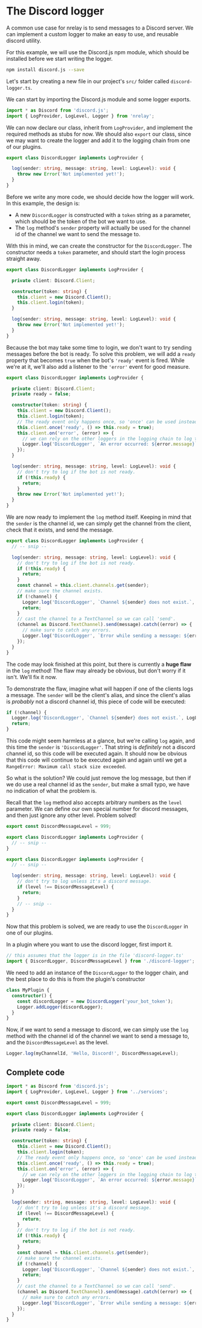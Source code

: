 # The Discord logger

A common use case for nrelay is to send messages to a Discord server. We can implement a custom logger to make an easy to use, and reusable discord utility.

For this example, we will use the Discord.js npm module, which should be installed before we start writing the logger.

```bash
npm install discord.js --save
```

Let's start by creating a new file in our project's `src/` folder called `discord-logger.ts`.

We can start by importing the Discord.js module and some logger exports.

```ts
import * as Discord from 'discord.js';
import { LogProvider, LogLevel, Logger } from 'nrelay';
```

We can now declare our class, inherit from `LogProvider`, and implement the required methods as stubs for now. We should also `export` our class, since we may want to create the logger and add it to the logging chain from one of our plugins.

```ts
export class DiscordLogger implements LogProvider {

  log(sender: string, message: string, level: LogLevel): void {
    throw new Error('Not implemented yet!');
  }
}

```

Before we write any more code, we should decide how the logger will work. In this example, the design is:

+ A new `DiscordLogger` is constructed with a `token` string as a parameter, which should be the token of the bot we want to use.
+ The `log` method's `sender` property will actually be used for the channel id of the channel we want to send the message to.

With this in mind, we can create the constructor for the `DiscordLogger`. The constructor needs a `token` parameter, and should start the login process straight away.

```ts
export class DiscordLogger implements LogProvider {

  private client: Discord.Client;

  constructor(token: string) {
    this.client = new Discord.Client();
    this.client.login(token);
  }

  log(sender: string, message: string, level: LogLevel): void {
    throw new Error('Not implemented yet!');
  }
}
```

Because the bot may take some time to login, we don't want to try sending messages before the bot is ready. To solve this problem, we will add a `ready` property that becomes `true` when the bot's `'ready'` event is fired. While we're at it, we'll also add a listener to the `'error'` event for good measure.

```ts
export class DiscordLogger implements LogProvider {

  private client: Discord.Client;
  private ready = false;

  constructor(token: string) {
    this.client = new Discord.Client();
    this.client.login(token);
    // The ready event only happens once, so 'once' can be used instead of 'on'.
    this.client.once('ready', () => this.ready = true);
    this.client.on('error', (error) => {
      // we can rely on the other loggers in the logging chain to log this error.
      Logger.log('DiscordLogger', `An error occurred: ${error.message}`, LogLevel.Error);
    });
  }

  log(sender: string, message: string, level: LogLevel): void {
    // don't try to log if the bot is not ready.
    if (!this.ready) {
      return;
    }
    throw new Error('Not implemented yet!');
  }
}
```

We are now ready to implement the `log` method itself. Keeping in mind that the `sender` is the channel id, we can simply get the channel from the client, check that it exists, and send the message.

```ts
export class DiscordLogger implements LogProvider {
  // -- snip --

  log(sender: string, message: string, level: LogLevel): void {
    // don't try to log if the bot is not ready.
    if (!this.ready) {
      return;
    }
    const channel = this.client.channels.get(sender);
    // make sure the channel exists.
    if (!channel) {
      Logger.log('DiscordLogger', `Channel ${sender} does not exist.`, LogLevel.Warning);
      return;
    }
    // cast the channel to a TextChannel so we can call 'send'.
    (channel as Discord.TextChannel).send(message).catch((error) => {
      // make sure to catch any errors.
      Logger.log('DiscordLogger', `Error while sending a message: ${error.message}`, LogLevel.Error);
    });
  }
}
```

The code may look finished at this point, but there is currently a **huge flaw** in the `log` method! The flaw may already be obvious, but don't worry if it isn't. We'll fix it now.

To demonstrate the flaw, imagine what will happen if one of the clients logs a message. The `sender` will be the client's alias, and since the client's alias is *probably* not a discord channel id, this piece of code will be executed:

```ts
if (!channel) {
  Logger.log('DiscordLogger', `Channel ${sender} does not exist.`, LogLevel.Warning);
  return;
}
```

This code might seem harmless at a glance, but we're calling `log` again, and this time the `sender` is `'DiscordLogger'`. That string is *definitely* not a discord channel id, so this code will be executed again. It should now be obvious that this code will continue to be executed again and again until we get a `RangeError: Maximum call stack size exceeded`.

So what is the solution? We could just remove the log message, but then if we do use a real channel id as the `sender`, but make a small typo, we have no indication of what the problem is.

Recall that the `log` method also accepts arbitrary numbers as the `level` parameter. We can define our own special number for discord messages, and then just ignore any other level. Problem solved!

```ts
export const DiscordMessageLevel = 999;

export class DiscordLogger implements LogProvider {
  // -- snip --
}
```

```ts
export class DiscordLogger implements LogProvider {
  // -- snip --

  log(sender: string, message: string, level: LogLevel): void {
    // don't try to log unless it's a discord message.
    if (level !== DiscordMessageLevel) {
      return;
    }
    // -- snip --
  }
}
```

Now that this problem is solved, we are ready to use the `DiscordLogger` in one of our plugins.

In a plugin where you want to use the discord logger, first import it.

```ts
// this assumes that the logger is in the file 'discord-logger.ts'
import { DiscordLogger, DiscordMessageLevel } from './discord-logger';
```

We need to add an instance of the `DiscordLogger` to the logger chain, and the best place to do this is from the plugin's constructor

```ts
class MyPlugin {
  constructor() {
    const discordLogger = new DiscordLogger('your_bot_token');
    Logger.addLogger(discordLogger);
  }
}
```

Now, if we want to send a message to discord, we can simply use the `log` method with the channel id of the channel we want to send a message to, and the `DiscordMessageLevel` as the level.

```ts
Logger.log(myChannelId, 'Hello, Discord!', DiscordMessageLevel);
```

## Complete code

```ts
import * as Discord from 'discord.js';
import { LogProvider, LogLevel, Logger } from '../services';

export const DiscordMessageLevel = 999;

export class DiscordLogger implements LogProvider {

  private client: Discord.Client;
  private ready = false;

  constructor(token: string) {
    this.client = new Discord.Client();
    this.client.login(token);
    // The ready event only happens once, so 'once' can be used instead of 'on'.
    this.client.once('ready', () => this.ready = true);
    this.client.on('error', (error) => {
      // we can rely on the other loggers in the logging chain to log this error.
      Logger.log('DiscordLogger', `An error occurred: ${error.message}`, LogLevel.Error);
    });
  }

  log(sender: string, message: string, level: LogLevel): void {
    // don't try to log unless it's a discord message.
    if (level !== DiscordMessageLevel) {
      return;
    }
    // don't try to log if the bot is not ready.
    if (!this.ready) {
      return;
    }
    const channel = this.client.channels.get(sender);
    // make sure the channel exists.
    if (!channel) {
      Logger.log('DiscordLogger', `Channel ${sender} does not exist.`, LogLevel.Warning);
      return;
    }
    // cast the channel to a TextChannel so we can call 'send'.
    (channel as Discord.TextChannel).send(message).catch((error) => {
      // make sure to catch any errors.
      Logger.log('DiscordLogger', `Error while sending a message: ${error.message}`, LogLevel.Error);
    });
  }
}

```
